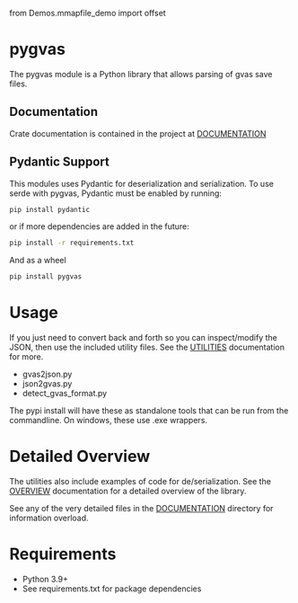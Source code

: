 from Demos.mmapfile_demo import offset

# pygvas

The pygvas module is a Python library that allows parsing of gvas save files.

## Documentation

Crate documentation is contained in the project at [DOCUMENTATION](docs)

## Pydantic Support

This modules uses Pydantic for deserialization and serialization. To use serde with
pygvas, Pydantic must be enabled by running:
```bash
pip install pydantic
```
or if more dependencies are added in the future:
```bash
pip install -r requirements.txt
```
And as a wheel
```bash
pip install pygvas
```

# Usage

If you just need to convert back and forth so you can inspect/modify the JSON,
then use the included utility files. See the [UTILITIES](docs/utilities.md) documentation for more.

* gvas2json.py
* json2gvas.py
* detect_gvas_format.py

The pypi install will have these as standalone tools that can be run from the 
commandline.  On windows, these use .exe wrappers.

# Detailed Overview
The utilities also include examples of code for de/serialization. 
See the [OVERVIEW](docs/gvas_overview.md) documentation for a detailed overview of the library.

See any of the very detailed files in the [DOCUMENTATION](docs) directory for information overload.

# Requirements

- Python 3.9+
- See requirements.txt for package dependencies
